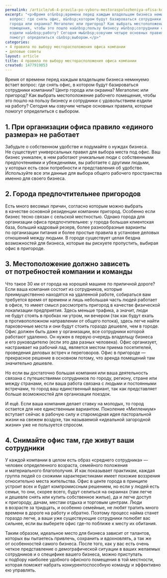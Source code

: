 ```yaml
---
permalink: /article/u6-4-pravila-po-vyboru-mestoraspolozheniya-ofisa-kompanii
excerpt: "<p>Время от&nbsp;времени перед каждым владельцем бизнеса неминуемо встает
  вопрос: где снять офис, в&nbsp;котором будут базироваться сотрудники компании? Центр
  города или окраина? Мегаполис или пригород? Как выбрать местоположение рабочего
  помещения, чтобы это пошло на&nbsp;пользу бизнесу и&nbsp;сотрудники с&nbsp;удовольствием
  ездили на&nbsp;работу? Сегодня мы&nbsp;озвучим четыре основных правила, которые
  помогут определиться с&nbsp;выбором.</p>"
categories:
- 4 правила по выбору месторасположения офиса компании
- деловые советы
layout: article
title: 4 правила по выбору месторасположения офиса компании
created: 1477919853
---
```

<p>Время от&nbsp;времени перед каждым владельцем бизнеса неминуемо встает вопрос: где снять офис, в&nbsp;котором будут базироваться сотрудники компании? Центр города или окраина? Мегаполис или пригород? Как выбрать местоположение рабочего помещения, чтобы это пошло на&nbsp;пользу бизнесу и&nbsp;сотрудники с&nbsp;удовольствием ездили на&nbsp;работу? Сегодня мы&nbsp;озвучим четыре основных правила, которые помогут определиться с&nbsp;выбором.</p>
<h2>1. При организации офиса правило «единого размера» не&nbsp;работает</h2>
<p>Забудьте о&nbsp;собственном удобстве и&nbsp;подумайте о&nbsp;нуждах бизнеса. Не&nbsp;существует универсальных правил для выбора места под офис. Ваш бизнес уникален, в&nbsp;нем работают уникальные люди с&nbsp;собственными предпочтениями и&nbsp;убеждениями, вы&nbsp;работаете с&nbsp;другими людьми, у&nbsp;которых есть свои потребности и&nbsp;представления об&nbsp;удобстве. Используйте все эти данные для выбора общего рабочего пространства именно для своего бизнеса. </p>
<h2>2. Города предпочтительнее пригородов</h2>
<p>Есть много весомых причин, согласно которым можно выбрать в&nbsp;качестве основной резиденции компании пригород. Особенно если бизнес тесно связан с&nbsp;сельской местностью. Однако города для организации офиса предпочтительнее: у&nbsp;города большая клиентская база, больший кадровый резерв, более разнообразные варианты по&nbsp;организации питания и&nbsp;более простые правила в&nbsp;установке деловых отношений между людьми. В&nbsp;городе существует целая бездна возможностей для бизнеса, которые вы&nbsp;рискуете пропустить, выбирая офис в&nbsp;пригороде. </p>
<h2>3. Местоположение должно зависеть от&nbsp;потребностей компании и&nbsp;команды</h2>
<p>Что такое 30&nbsp;км от&nbsp;города на&nbsp;хорошей машине по&nbsp;приличной дороге? Если ваша компания состоит из&nbsp;сотрудников, которые преимущественно находятся на&nbsp;удаленной работе, собираться вам требуется время от&nbsp;времени и&nbsp;лишь небольшая часть людей работает в&nbsp;офисе, то&nbsp;имеет смысл рассмотреть пригород в&nbsp;качестве физической локализации предприятия. Здесь меньше трафика, а&nbsp;значит, люди не&nbsp;будут стоять в&nbsp;пробках ни&nbsp;утром, ни&nbsp;вечером (так как будут ехать в&nbsp;противоположном направлении от&nbsp;общего потока), здесь легче найти парковочные места и&nbsp;они будут стоить гораздо дешевле, чем в&nbsp;городе. Офис должен быть даже у&nbsp;организации, все сотрудники которой работают удаленно. Он&nbsp;нужен в&nbsp;первую очередь владельцу бизнеса и&nbsp;его руководителю (если это два разных человека). Офис организует, настраивает на&nbsp;рабочий лад, является местом приема посетителей, проведения деловых встреч и&nbsp;переговоров. Офис в&nbsp;пригороде&nbsp;— прекрасное решение в&nbsp;основном потому, что аренда помещений там значительно дешевле.</p>
<p>Но&nbsp;если вы&nbsp;достаточно большая компания или ваша деятельность связана с&nbsp;путешествиями сотрудников по&nbsp;городу, региону, стране или между странами, если ваша работа связана с&nbsp;людьми и&nbsp;постоянными встречами, то&nbsp;город ваш единственный вариант, так как представляет больше возможностей для организации поездок. </p>
<p>И&nbsp;ещё. Если ваша компания делает ставку на&nbsp;молодых, то&nbsp;город остается для нее единственным вариантом. Поколение «Миллениум» вступает сейчас в&nbsp;рабочую силу и&nbsp;старомодная идея пасторальной жизни на&nbsp;свежем воздухе, так называемой «идеальной загородной жизни» уже не&nbsp;пользуется спросом. </p>
<h2>4. Снимайте офис там, где живут ваши сотрудники</h2>
<p>У&nbsp;каждой компании в&nbsp;целом есть образ «среднего сотрудника»&nbsp;— человек определенного возраста, семейного положения и&nbsp;материального благополучия. И&nbsp;как показывает практикам, каждая группа людей со&nbsp;схожими характеристиками имеет похожие воззрения относительно места жительства. Офис в&nbsp;центе города в&nbsp;принципе устроит всех и&nbsp;будет компромиссным решением, но&nbsp;если у&nbsp;людей есть семьи, то&nbsp;они, скорее всего, будут селиться на&nbsp;окраинах (там легче и&nbsp;дешевле снять или купить собственное жилье), да&nbsp;и&nbsp;легче доступ к&nbsp;пригороду, дачам, местам отдыха и&nbsp;торговым центрам. Люди в&nbsp;возрасте за&nbsp;тридцать, и&nbsp;особенно семейные, не&nbsp;любят тратить много времени в&nbsp;дороге на&nbsp;работу и&nbsp;обратно. Поэтому процесс найма станет гораздо легче, а&nbsp;ваши уже существующие сотрудники полюбят вас сильнее, если вы&nbsp;выберете офис где-то поближе к&nbsp;месту их&nbsp;обитания.</p>
<p>Таким образом, идеальное место для бизнеса зависит от&nbsp;талантов, которых вы&nbsp;пытаетесь привлечь, сохранить и&nbsp;вдохновлять, а&nbsp;так&nbsp;же от&nbsp;особенностей самого бизнеса. После того, как у&nbsp;вас есть очень четкое представление о&nbsp;демографической ситуации в&nbsp;ваших желаемых сотрудников и&nbsp;о&nbsp;специфике вашего бизнеса, можно приступать к&nbsp;подбору наиболее удобного офисного помещения в&nbsp;той местности, которая поможет набрать конкурентоспособную команду и&nbsp;эффективно ею&nbsp;управлять. </p>
